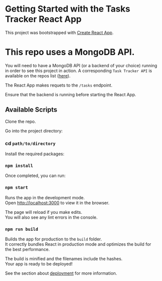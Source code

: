 # Getting Started with the Tasks Tracker React App

This project was bootstrapped with [Create React App](https://github.com/facebook/create-react-app).

# This repo uses a MongoDB API.

You will need to have a MongoDB API (or a backend of your choice) running in order to see this project in action. A corresponding `Task Tracker API` is available on the repos list ([here](https://github.com/lebusa/tasks-tracker-api)). 

The React App makes requets to the `/tasks` endpoint.

Ensure that the backend is running before starting the React App.

## Available Scripts
Clone the repo.

Go into the project directory:

### cd `path/to/directory`

Install the required packages:

### `npm install`

Once completed, you can run:

### `npm start`

Runs the app in the development mode.\
Open [http://localhost:3000](http://localhost:3000) to view it in the browser.

The page will reload if you make edits.\
You will also see any lint errors in the console.

### `npm run build`

Builds the app for production to the `build` folder.\
It correctly bundles React in production mode and optimizes the build for the best performance.

The build is minified and the filenames include the hashes.\
Your app is ready to be deployed!

See the section about [deployment](https://facebook.github.io/create-react-app/docs/deployment) for more information.

